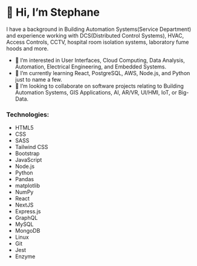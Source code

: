 <h1>👋 Hi, I’m Stephane</h1>
<p>I have a background in Building Automation Systems(Service Department) and experience working with DCS(Distributed Control Systems), HVAC, Access Controls, CCTV, hospital room isolation systems, laboratory fume hoods and more.</p>

- 👀 I’m interested in User Interfaces, Cloud Computing, Data Analysis, Automation, Electrical Engineering, and Embedded Systems.
- 🌱 I’m currently learning React, PostgreSQL, AWS, Node.js, and Python just to name a few.
- 💞️ I’m looking to collaborate on software projects relating to Building Automation Systems, GIS Applications, AI, AR/VR, UI/HMI, IoT, or Big-Data. 



<h3>Technologies:</h3> 
 <ul>
  <li>HTML5
  <li>CSS</li>
  <li>SASS</li>
  <li>Tailwind CSS</li>
  <li>Bootstrap</li>
  <li>JavaScript</li>
  <li>Node.js</li>
  <li>Python</li>
  <li>Pandas</li>
  <li>matplotlib</li>
  <li>NumPy</li>
  <li>React</li>
  <li>NextJS</li>
  <li>Express.js</li>
  <li>GraphQL</li>
  <li>MySQL</li>
  <li>MongoDB</li>
  <li>Linux</li>
  <li>Git</li>
  <li>Jest</li>
  <li>Enzyme</li>
</ul>


<!---
lionelroy/lionelroy is a ✨ special ✨ repository because its `README.md` (this file) appears on your GitHub profile.
You can click the Preview link to take a look at your changes.
--->
